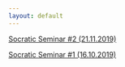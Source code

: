 ```yaml
---
layout: default
---
```


[Socratic Seminar #2 (21.11.2019)](./2019-11-21-socratic-seminar-2.md)

[Socratic Seminar #1 (16.10.2019)](./2019-10-16-socratic-seminar-1.md)
